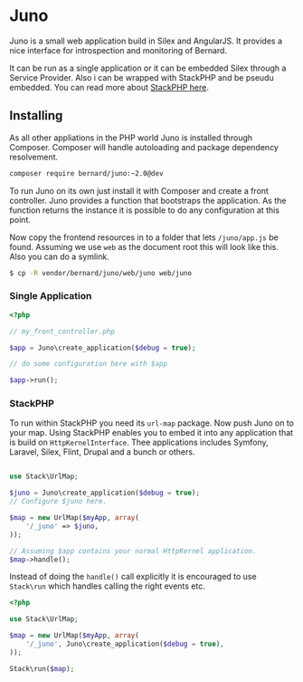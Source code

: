 Juno
====

Juno is a small web application build in Silex and AngularJS. It provides a nice interface for introspection
and monitoring of Bernard.

It can be run as a single application or it can be embedded Silex through a Service Provider. Also i can be wrapped
with StackPHP and be pseudu embedded. You can read more about [StackPHP here](http://stackphp.com).

Installing
----------

As all other appliations in the PHP world Juno is installed through Composer. Composer will handle autoloading
and package dependency resolvement.

``` bash
composer require bernard/juno:~2.0@dev
```

To run Juno on its own just install it with Composer and create a front controller. Juno provides a function that
bootstraps the application. As the function returns the instance it is possible to do any configuration at this point.


Now copy the frontend resources in to a folder that lets `/juno/app.js` be found. Assuming we use `web` as the document
root this will look like this. Also you can do a symlink.

``` bash
$ cp -R vendor/bernard/juno/web/juno web/juno
```

### Single Application

``` php
<?php

// my_front_controller.php

$app = Juno\create_application($debug = true);

// do some configuration here with $app

$app->run();
```

### StackPHP

To run within StackPHP you need its `url-map` package. Now push Juno on to your map. Using StackPHP enables you to
embed it into any application that is build on `HttpKernelInterface`. Thee applications includes Symfony, Laravel, 
Silex, Flint, Drupal and a bunch or others.

``` php

use Stack\UrlMap;

$juno = Juno\create_application($debug = true);
// Configure $juno here.

$map = new UrlMap($myApp, array(
    '/_juno' => $juno,
));

// Assuming $app contains your normal HttpKernel application.
$map->handle();
```

Instead of doing the `handle()` call explicitly it is encouraged to use `Stack\run` which handles calling the right
events etc.

``` php
<?php

use Stack\UrlMap;

$map = new UrlMap($myApp, array(
    '/_juno', Juno\create_application($debug = true),
));

Stack\run($map);
```
